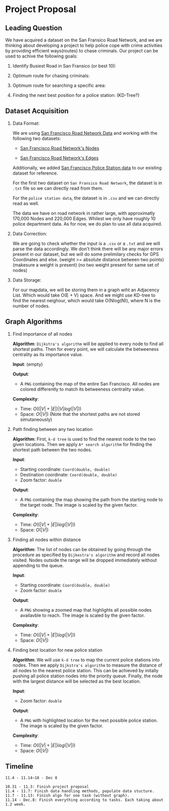 # Project Proposal

## Leading Question

We have acquired a dataset on the San Fransico Road Network, and we are thinking about developing a project to help police cope with crime activities by providing efficient ways(routes) to chase criminals. Our project can be used to achive the following goals:

1. Identify Busiest Road in San Fransico (or best 10):

2. Optimum route for chasing criminals:

3. Optimum route for searching a specific area:

4. Finding the next best position for a police station: (KD-Tree?)

## Dataset Acquisition

1. Data Format:

    We are using [San Francisco Road Network Data](https://www.cs.utah.edu/~lifeifei/SpatialDataset.htm) and working with the following two datasets:

    - [San Francisco Road Network's Nodes](https://www.cs.utah.edu/~lifeifei/research/tpq/SF.cnode)

    - [San Francisco Road Network's Edges](https://www.cs.utah.edu/~lifeifei/research/tpq/SF.cedge)

    Additionally, we added [San Francisco Police Station data](https://data.sfgov.org/Public-Safety/Map-of-Police-Stations-2011-/a9xm-jdem) to our existing dataset for reference.

    For the first two dataset on `San Fransico Road Network`, the dataset is in `.txt` file so we can directly read from them.

    For the `police station data`, the dataset is in `.csv` and we can directly read as well.

    The data we have on road network in rather large, with approximatly 170,000 Nodes and 220,000 Edges. Whilest we only have roughly 10 police department data. As for now, we do plan to use all data acquired.

2. Data Correction:

    We are going to check whether the input is a `.csv` or a `.txt` and we will parse the data accordingly. We don't think there will be any major errors present in our dataset, but we will do some prelimilary checks for GPS Coordinates and else. (weight >= absolute distance between two points) (makesure a weight is present) (no two weight present for same set of nodes)

3. Data Storage:

    For our mapdata, we will be storing them in a graph wiht an Adjacency List. Which would take O(E + V) space. And we might use KD-tree to find the nearest neighour, which would take O(Nlog(N)), where N is the number of nodes.

## Graph Algorithms

1. Find importance of all nodes

    **Algorithm**: `Dijkstra's algorithm` will be applied to every node to find all shortest paths. Then for every point, we will calculate the betweeness centrality as its importance value.

    **Input**: (empty)

    **Output**:
     - A `PNG` containing the map of the entire San Francisco. All nodes are colored differently to match its betweeness centrality value.

    **Complexity**:
     - Time: $O((|V| + |E|)|V|log(|V|))$
     - Space: $O(|V|)$ (Note that the shortest paths are not stored simutaneously)

2. Path finding between any two location

    **Algorithm**: First, `k-d tree` is used to find the nearest node to the two given locations. Then we apply `A* search algorithm` for finding the shortest path between the two nodes.

    **Input**:
     - Starting coordinate: `Coord(double, double)`
     - Destination coordinate: `Coord(double, double)`
     - Zoom factor: `double`

    **Output**:
     - A `PNG` containing the map showing the path from the starting node to the target node. The image is scaled by the given factor.

    **Complexity**:
     - Time: $O((|V| + |E|)log(|V|))$
     - Space: $O(|V|)$

3. Finding all nodes within distance

    **Algorithm**: The list of nodes can be obtained by going through the procedure as specified by `Dijkestra's algorithm` and record all nodes visited. Nodes outside the range will be dropped immediately without appending to the queue.

    **Input**:
     - Starting coordinate: `Coord(double, double)`
     - Zoom factor: `double`

    **Output**:
     - A `PNG` showing a zoomed map that highlights all possible nodes availavble to reach. The image is scaled by the given factor.

    **Complexity**:
     - Time: $O((|V| + |E|)log(|V|))$
     - Space: $O(|V|)$

4. Finding best location for new police station

    **Algorithm**: We will use `k-d tree` to map the current police stations into nodes. Then we apply `Dijkstra's algorithm` to measure the distance of all nodes to the nearest police station. This can be achieved by initally pushing all police station nodes into the priority queue. Finally, the node with the largest distance will be selected as the best location.

    **Input**:
     - Zoom factor: `double`

    **Output**:
     - A `PNG` with highlighted location for the next possible police station. The image is scaled by the given factor.

    **Complexity**:
     - Time: $O((|V| + |E|)log(|V|))$
     - Space: $O(|V|)$

## Timeline

    11.4 - 11.14~18 - Dec 8

    10.31 - 11.3: Finish project proposal
    11.4 - 11.7: Finish data handling methods, populate data stucture.
    11.7 - 11.13: Finish algo for one task (without graph).
    11.14 - Dec.8: Finish everything according to tasks. Each taking about 1.2 week.
